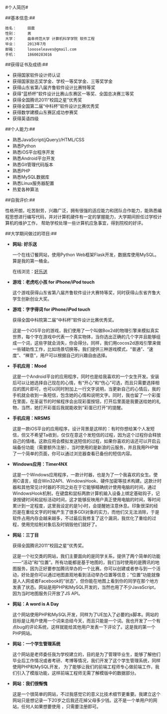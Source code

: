 #个人简历#

##基本信息:##
	
	姓名：		田震
	性别：		男
	大学：		曲阜师范大学 计算机科学学院 软件工程
	毕业：		2013年7月
	邮箱：		loooseleaves@gmail.com
	手机：		18600283016

##获得证书及成绩:##

- 获得国家软件设计师认证
- 获得国家励志奖学金、学校一等奖学金、三等奖学金
- 获得山东省第八届齐鲁软件设计比赛特等奖
- 获得“蓝桥杯”软件设计比赛山东赛区一等奖、全国总决赛三等奖
- 获得全国腾讯2011“校园之星”优秀奖
- 获得全国第二届“中科杯”软件设计比赛优秀奖
- 获得数学建模山东赛区成功参赛奖
- 获得英语四级

##个人能力:##

- 熟悉JavaScript(jQuery)/HTML/CSS
- 熟悉Python
- 熟悉iOS平台程序开发
- 熟悉Android平台开发
- 熟悉Git管理代码版本
- 熟悉PHP
- 熟悉MySQL数据库
- 熟悉Linux服务器配置
- 热爱各种算法

##自我评价:##

性格开朗，吃苦耐劳，兴趣广泛，拥有很强的适应能力和团队合作能力，能熟悉编程思想进行编写代码，并对计算机硬件有一定的掌握能力，大学期间担任过学校计算机的维护工作， 帮助学校处理一些计算机应急事宜，得到院校的好评。
##大学期间做过的项目:##
- **网站: 好乐送**
	
	一个在线订餐网站，使用Python Web框架Flask开发，数据库使用MySQL。算是我的第一桶金。
	
	在线浏览：<a href = "http://www.haolesong.com" target = "_blank">好乐送</a>


- **游戏：老虎吃小孩 for iPhone/iPod touch**

	这个游戏获得山东省第八届齐鲁软件设计大赛特等奖，同时获得山东省齐鲁大学生创新创业大奖。

- **游戏：字字得词 for iPhone/iPod touch**

	获得全国中科院第二届“中科杯”软件设计比赛优秀奖。
	
	这是一个iOS平台的游戏，我们使用了一个叫做Box2d的物理引擎来模拟真实世界，每个字在游戏中代表一个真实物体，当你选出正确的几个字并且能够组成一个词，这些字就会消失，你会得分。同样，我们用cocos2d游戏引擎来做一些辅助性工作，比如场景切换等。我们提供三种游戏模式，“普通”、“速度”、“禅意”，用户可以根据自己的兴趣自由选择。

- **手机应用：Mood**

	这是一个Android平台的应用程序，同时也是给我喜欢的一个女生开发。安装后可以让她选择自己现在的心情，有“开心”和“伤心”可选，而且只需要选择相应的图片即可，也可以同时附加上一行文字说明，当更新自己的心情后，我的手机就会收到一条短信，包含她的心情和说明文字。同时，我也留了一个彩蛋在里面，在圣诞节的时候程序会出现彩蛋按钮，打开后里面是我要送给她的礼物，当然，她打开彩蛋后我就能收到“彩蛋已打开”的提醒。

- **手机应用：NRSMS**

	这是一款iOS平台的应用程序，设计背景是这样的：有时你想给某个人发短信，但又不希望Ta收到，仅仅在意这个发短信的过程，因为这个过程你会释放自己的情绪。这款应用会模拟发送短信的过程，如果你喜欢的话还可以开启云端备份功能（需要额外注册），当时使用的是新浪的云服务，并且我用PHP做了一个简单的页面，你可以通过浏览器查看已备份的短信内容。

- **Windows应用：Timer4NX**

	这是一个Windows应用程序，一款计时器，也是为了一个我喜欢的女生。使用C语言，结合Win32API、WindowsHook、硬件加密等技术构建。这款计时器和其他常见计时器的不同之处在于它能够精确统计使用电脑的时间，通过WindowsHook机制，在键盘和鼠标两款计算机输入设备上绑定基础钩子，记录按键时间和鼠标活动时间，这才能够反映用户真正使用电脑的时间，等时间累计到一定程度，这里我设定的是1小时，会提醒她注意休息。印象很深的经历是在重绘文字的时候产生了很多GDI对象的实力，而他们又无法消除，于是软件占用内存会越来越多，不过最后我修复了这个漏洞，我优化了重绘的过程，使用完绘制对象后及时销毁他们就好了。

- **网站：三丁目**

	获得全国腾讯2011“校园之星“优秀奖。

	这是一个社交类的网站，我们主要面向的是同学关系，提供了两个简单的功能——“活动”和“位置”。所有功能都是基于地图的，我们当时使用的是腾讯的地图服务，因为正好要参加腾讯举办的一个比赛。你可以创建或者参与到一个活动，好处是你可以通过地图直观地看到活动举办位置等信息；“位置”功能就像是人人网或者Facebook的“状态”，但你能在地图上看到你的同学在那个地方发表了状态。网站是用PHP和MySQL开发的，当然也用了不少JavaScript，因为当时地图服务只开放了JS API。

- **网站：A word is A Day**

	这个网站使用PHP和MySQL开发，同样为了UE加入了必要的js脚本。网站的目标是让用户使用一个词来总结今天，而且只能是一个词。我也开发了一个有点bug的评论系统，这样就能给其他用户发表一下评论了。这是我的第一个PHP网站。

- **网站：一个学生管理系统**

	这个网站是老师委任我为学校建立的，目的是为了管理毕业生，能够了解他们毕业后工作情况或者考研、考博等情况，我们开发了这个学生管理系统，同样使用PHP和MySQL开发， 为了能够让我们的前端工程师专心做前端工作，我们引入了模版功能，这样前端工程师无需了解模版中的数据部分。

- **网站：我们很惭愧**

	这是一个很简单的网站，不过我感觉它的意义比技术细节更重要。我建立这个网站只是想记录一下20岁之后我还花掉父母多少钱。这不是一个单用户的网站，任何人如果想要使用 ，只需要注册即可。
